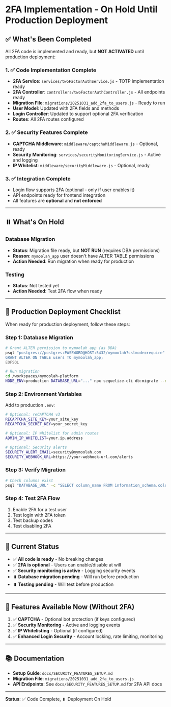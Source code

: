 # 2FA Implementation - On Hold Until Production Deployment

## ✅ What's Been Completed

All 2FA code is implemented and ready, but **NOT ACTIVATED** until production deployment:

### 1. ✅ Code Implementation Complete
- **2FA Service**: `services/twoFactorAuthService.js` - TOTP implementation ready
- **2FA Controller**: `controllers/twoFactorAuthController.js` - All endpoints ready
- **Migration File**: `migrations/20251031_add_2fa_to_users.js` - Ready to run
- **User Model**: Updated with 2FA fields and methods
- **Login Controller**: Updated to support optional 2FA verification
- **Routes**: All 2FA routes configured

### 2. ✅ Security Features Complete
- **CAPTCHA Middleware**: `middleware/captchaMiddleware.js` - Optional, ready
- **Security Monitoring**: `services/securityMonitoringService.js` - Active and logging
- **IP Whitelist**: `middleware/securityMiddleware.js` - Optional, ready

### 3. ✅ Integration Complete
- Login flow supports 2FA (optional - only if user enables it)
- API endpoints ready for frontend integration
- All features are **optional** and **not enforced**

---

## ⏸️ What's On Hold

### Database Migration
- **Status**: Migration file ready, but **NOT RUN** (requires DBA permissions)
- **Reason**: `mymoolah_app` user doesn't have ALTER TABLE permissions
- **Action Needed**: Run migration when ready for production

### Testing
- **Status**: Not tested yet
- **Action Needed**: Test 2FA flow when ready

---

## 🚀 Production Deployment Checklist

When ready for production deployment, follow these steps:

### Step 1: Database Migration
```bash
# Grant ALTER permission to mymoolah_app (as DBA)
psql "postgres://postgres:PASSWORD@HOST:5432/mymoolah?sslmode=require" << 'EOFSQL'
GRANT ALTER ON TABLE users TO mymoolah_app;
EOFSQL

# Run migration
cd /workspaces/mymoolah-platform
NODE_ENV=production DATABASE_URL="..." npx sequelize-cli db:migrate --name 20251031_add_2fa_to_users
```

### Step 2: Environment Variables
Add to production `.env`:
```bash
# Optional: reCAPTCHA v3
RECAPTCHA_SITE_KEY=your_site_key
RECAPTCHA_SECRET_KEY=your_secret_key

# Optional: IP Whitelist for admin routes
ADMIN_IP_WHITELIST=your.ip.address

# Optional: Security alerts
SECURITY_ALERT_EMAIL=security@mymoolah.com
SECURITY_WEBHOOK_URL=https://your-webhook-url.com/alerts
```

### Step 3: Verify Migration
```bash
# Check columns exist
psql "DATABASE_URL" -c "SELECT column_name FROM information_schema.columns WHERE table_name = 'users' AND column_name LIKE '%twoFactor%';"
```

### Step 4: Test 2FA Flow
1. Enable 2FA for a test user
2. Test login with 2FA token
3. Test backup codes
4. Test disabling 2FA

---

## 📝 Current Status

- ✅ **All code is ready** - No breaking changes
- ✅ **2FA is optional** - Users can enable/disable at will
- ✅ **Security monitoring is active** - Logging security events
- ⏸️ **Database migration pending** - Will run before production
- ⏸️ **Testing pending** - Will test before production

---

## 🔐 Features Available Now (Without 2FA)

1. ✅ **CAPTCHA** - Optional bot protection (if keys configured)
2. ✅ **Security Monitoring** - Active and logging events
3. ✅ **IP Whitelisting** - Optional (if configured)
4. ✅ **Enhanced Login Security** - Account locking, rate limiting, monitoring

---

## 📚 Documentation

- **Setup Guide**: `docs/SECURITY_FEATURES_SETUP.md`
- **Migration File**: `migrations/20251031_add_2fa_to_users.js`
- **API Endpoints**: See `docs/SECURITY_FEATURES_SETUP.md` for 2FA API docs

---

**Status**: ✅ Code Complete, ⏸️ Deployment On Hold

